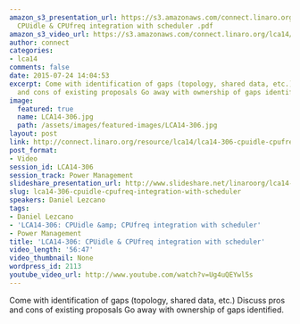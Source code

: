 ```yaml
---
amazon_s3_presentation_url: https://s3.amazonaws.com/connect.linaro.org/lca14/presentations/LCA14-306-
  CPUidle & CPUfreq integration with scheduler .pdf
amazon_s3_video_url: https://s3.amazonaws.com/connect.linaro.org/lca14/videos/03-05-Wednesday/LCA14-306-+CPUidle+%2526+CPUfreq+integration+with+scheduler.mp4
author: connect
categories:
- lca14
comments: false
date: 2015-07-24 14:04:53
excerpt: Come with identification of gaps (topology, shared data, etc.) Discuss pros
  and cons of existing proposals Go away with ownership of gaps identified
image:
  featured: true
  name: LCA14-306.jpg
  path: /assets/images/featured-images/LCA14-306.jpg
layout: post
link: http://connect.linaro.org/resource/lca14/lca14-306-cpuidle-cpufreq-integration-with-scheduler/
post_format:
- Video
session_id: LCA14-306
session_track: Power Management
slideshare_presentation_url: http://www.slideshare.net/linaroorg/lca14-306-cpuidlecpufreqintegrationwithscheduler
slug: lca14-306-cpuidle-cpufreq-integration-with-scheduler
speakers: Daniel Lezcano
tags:
- Daniel Lezcano
- 'LCA14-306: CPUidle &amp; CPUfreq integration with scheduler'
- Power Management
title: 'LCA14-306: CPUidle & CPUfreq integration with scheduler'
video_length: '56:47'
video_thumbnail: None
wordpress_id: 2113
youtube_video_url: http://www.youtube.com/watch?v=Ug4uQEYwl5s
---
```


Come with identification of gaps (topology, shared data, etc.) Discuss pros and cons of existing proposals Go away with ownership of gaps identified.